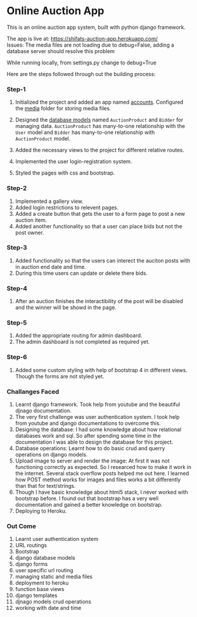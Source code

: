 # Online Auction App

This is an online auction app system, built with python django framework.

The app is live at: https://shifats-auction-app.herokuapp.com/
<br>
Issues: The media files are not loading due to debug=False, adding a database server should resolve this problem

While running locally, from settings.py change to debug=True

Here are the steps followed through out the building process:

### Step-1

1. Initialized the project and added an app named [accounts](./accounts). Configured the [media](./media) folder for storing media files.

2. Designed the [database models](./accounts/models.py) named `AuctionProduct` and `Bidder` for managing data. `AuctionProduct` has many-to-one relationship with the `User` model and `Bidder` has many-to-one relationship with `AuctionProduct` model.

3. Added the necessary views to the project for different relative routes.

4. Implemented the user login-registration system.

5. Styled the pages with css and bootstrap.

### Step-2

1. Implemented a gallery view.
2. Added login restrictions to relevent pages.
3. Added a create button that gets the user to a form page to post a new auction item.
4. Added another functionality so that a user can place bids but not the post owner.

### Step-3

1. Added functionality so that the users can interect the auciton posts with in auction end date and time.
2. During this time users can update or delete there bids.

### Step-4
1. After an auction finishes the interactibility of the post will be disabled and the winner will be showd in the page.

### Step-5
1. Added the appropriate routing for admin dashboard.
2. The admin dashboard is not completed as required yet.

### Step-6
1. Added some custom styling with help of bootstrap 4 in different views. Though the forms are not styled yet.


### Challanges Faced

1. Learnt django framework. Took help from youtube and the beautiful djnago documentation. 
2. The very first challenge was user authentication system. I took help from youtube and django documentations to overcome this.
3. Designing the database: I had some knowledge about how relational databases work and sql. So after spending some time in the documentation I was able to design the database for this project.
4. Database operations: Learnt how to do basic crud and querry operations on django models.
5. Upload image to server and render the image: At first it was not functioning correctly as expected. So I researced how to make it work in the internet. Several stack overflow posts helped me out here. I learned how POST method works for images and files works a bit differently than that for text/strings.
6. Though I have basic knowledge about html5 stack, I never worked with bootstrap before. I found out that bootstrap has a very well documentation and gained a better knowledge on bootstrap.
7. Deploying to Heroku.

### Out Come
1. Learnt user authentication system 
2. URL routings
3. Bootstrap
4. django database models
5. django forms
6. user specific url routing
7. managing static and media files
8. deployment to heroku
9. function base views
10. django templates
11. djnago models crud operations
12. working with date and time
